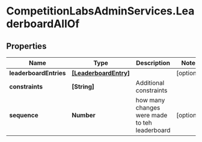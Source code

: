 # CompetitionLabsAdminServices.LeaderboardAllOf

## Properties

Name | Type | Description | Notes
------------ | ------------- | ------------- | -------------
**leaderboardEntries** | [**[LeaderboardEntry]**](LeaderboardEntry.md) |  | [optional] 
**constraints** | **[String]** | Additional constraints | 
**sequence** | **Number** | how many changes were made to teh leaderboard | [optional] 



